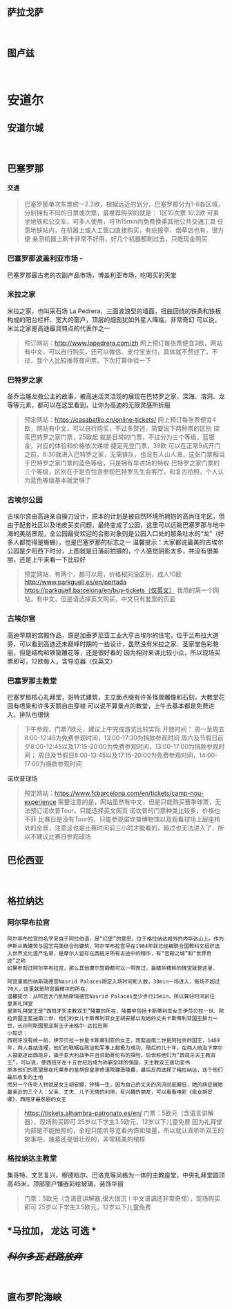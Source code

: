 ## 萨拉戈萨
 
## 图卢兹
 
# 安道尔

## 安道尔城
 
## 巴塞罗那
 
#### 交通
> 巴塞罗那单次车票统一2.2欧，根据远近的划分，巴塞罗那分为1-6各区域，分别拥有不同的日票或次票，最推荐购买的就是：
> 1区10次票 10.2欧 可乘坐地铁和公交车，可多人使用，可1h15min内免费换乘其他公共交通工具
> 任意地铁站内，在机器上或人工窗口直接购买，有些报亭、烟草店也有，很方便
> 亲测机器上刷卡非常不好用，好几个机器都刷过去，只能现金购买


### 巴塞罗那波盖利亚市场   - 
巴塞罗那最古老的农副产品市场，博盖利亚市场，吃喝买的天堂

### 米拉之家
米拉之家，也叫采石场 La Pedrera，三面波浪型的墙面，扭曲回绕的铁条和铁板构成的阳台栏杆、宽大的窗户，顶层的烟囱犹如外星人降临，非常奇幻
可以说，米兰之家是高迪最具特点的代表作之一

>预订网站：http://www.lapedrera.com/zh
>网上预订每张票便宜3欧，网站有中文，可以自行购买，还可以微信、支付宝支付，具体就不赘述了，不过，我个人比较推荐夜间票，下次打算体验一下

### 巴特罗之家
圣乔治屠龙救公主的故事，被高迪活灵活现的展现在巴特罗之家，深海、溶洞、龙等等元素，都可以在这里看到，让你为高迪的无限灵感所折服

>预定网站：https://casabatllo.cn/online-tickets/
网上预订每张票便宜4欧，网站有中文，可以自行购买，不过多赘述，简要说下两种票的区别
探索巴特罗之家门票，25欧起
就是日常的门票，不过分为三个等级，蓝银金，对应的体验和价格依次递增
捷足先登门票，39欧
可以在正常9点开门之前，8:30就进入巴特罗之家，无需排队，也没有人山人海，这张门票相当于巴特罗之家门票的蓝色等级，只是拥有早进场的特权
巴特罗之家门票的三个等级，区别在于是否包含参观巴特罗先生会客厅，和复古拍照，个人认为蓝色等级基本就足够了

### 古埃尔公园
古埃尔宫由高迪亲自操刀设计，原本的计划是被自然环境所拥抱的高尚住宅区，但由于配套社区以及地皮买卖问题，最终变成了公园，这里可以远眺巴塞罗那与地中海的美丽景观，全公园最受欢迎的合影对象则是公园入口处的那条吐水的“龙”（好多人都觉得是蜥蜴），也是巴塞罗那的标志之一
温馨提示：大家都说最美的古埃尔公园是夕阳西下时分，上图就是日落前拍摄的，个人感觉阴影太多，并没有很美丽，还是上午来看一下比较好

>预定网站，有两个，都可以用，价格相同没区别，成人10欧
>http://www.parkguell.es/en/portada
>https://parkguell.barcelona/en/buy-tickets（仅英文）
>我用的第一个网站，有中文，但是请选择英文购买，中文只有套票的页面

### 古埃尔宫
高迪早期的宫殿作品，原是加泰罗尼亚工业大亨古埃尔的住宅，位于兰布拉大道旁，可以看到高迪还未巅峰时期的一些设计，虽然没有米拉之家、圣家堂色彩艳丽，但是结构和铁窗雕花等，还是很好看的
因为相对来讲比较小众，所以现场买票即可，12欧每人，含导览器（仅英文）

### 巴塞罗那主教堂
巴塞罗那核心礼拜堂，哥特式建筑，主立面点缀有许多怪兽雕像和石刻，大教堂花园有喷泉和许多天鹅自由穿梭
可以说不算景点的教堂，上午去基本都是免费进入，排队也很快

> 下午参观，门票7欧元，建议上午完成游览比较实际
> 开放时间：
> 周一至周五8:00-12:45为免费参观时间，13:00-17:30为捐款参观时间
> 周六及节假日前夕8:00-12:45以及17:15-20:00为免费参观时间，13:00-17:00为捐款参观时间；
> 周日及节假日8:00-13:45以及17:15-20:00为免费参观时间，14:00-17:00为捐款参观时间

诺坎普球场
> 预定网站：https://www.fcbarcelona.com/en/tickets/camp-nou-experience
需要注意的是，网站虽然有中文，但是只能购买赛季球票，无法预订诺坎普Tour，只能选择英文网页
诺坎普的门票种类比较多，价格也不菲
比赛日是没有Tour的，只能参观诺坎普博物馆以及观看球场上层座椅处的全景，注意这也是比赛时间前三小时才能看的，超过也无法进入了，所以不建议比赛日参观球场
 
## 巴伦西亚
 
## 格拉纳达


### 阿尔罕布拉宫

```
阿尔罕布拉宫的名字来自于阿拉伯语，是“红堡”的意思，位于格拉纳达城外的内华达山上。作为伊斯兰教建筑与园艺完美结合的建筑，阿尔罕布拉宫早在1984年就已经被联合国教科文组织选入世界文化遗产名录，是摩尔人留存在西班牙所有古迹中的精华，有“宫殿之城”和“世界奇迹”之称
如果参观过阿尔罕布拉宫，那么其他摩尔宫殿都可以一带而过，最精华精粹的瑰宝就是这里，

阿宫里面的纳斯瑞德宫Nasrid Palaces限定入场时间和人数，30min一场进入，每场不超过70人，这里就是阿宫最精华的所在，
温馨提示：从阿宫大门到纳斯瑞德宫Nasrid Palaces至少步行15min，所以算好时间前往
皇家礼拜堂
皇家礼拜堂正是“西班牙天主教双王”陵墓的所在，陵墓中包括卡斯蒂利亚女王伊莎贝拉一世、阿拉贡国王斐迪南二世、他们的女儿卡斯蒂利亚女王胡安娜以及她的丈夫卡斯蒂利亚国王腓力一世、长孙阿斯图里亚斯王子米格尔·达拉巴斯
小知识：
西班牙没有统一前，伊莎贝拉一世是卡斯蒂利亚的女王，而斐迪南二世是阿拉贡的国王，1469年，两人喜结连理，他们的联姻在政治和军事上都极为成功，随后的几十年，在两人统治下摩尔人被驱逐出西班牙，插手意大利战争并且资助哥伦布的探险，后世称他们为“西班牙天主教双王”，可以说，使西班牙在十五世纪后成为称霸全球的强国，天主教双王居功至伟
原本他们的愿望是在托莱多的圣胡安皇家修道院建造陵墓，最后反而选择了格拉纳达，这个他们最后收复的土地
而另一个传奇人物就是女王胡安娜，钟情一生，因为自己的丈夫的风流彻底癫狂，她的病症被她最亲近的三个人：父亲、丈夫、儿子无情的利用，有兴趣的朋友，可以看看电影《疯女胡安娜》，西班牙最悲剧的女王
```

>https://tickets.alhambra-patronato.es/en/
>门票：5欧元（含语言讲解器），现场购买即可
>25岁以下学生3.5欧元，12岁以下儿童免费
>因为礼拜堂内部是不能拍照的，全程只能听导览看内饰和陵墓，所以就认真听听双王的故事吧，陵墓还是很壮观的，非常精美的棺椁

### 格拉纳达主教堂
集哥特、文艺复兴、穆德哈尔、巴洛克等风格为一体的主教座堂，中央礼拜堂圆顶高45米，顶部窗户镶嵌彩绘玻璃，装饰华丽

>门票：5欧元（含语音讲解器,很大很沉！中文语调还非常奇怪），现场购买即可
>25岁以下学生3.5欧元，12岁以下儿童免费

 
## *马拉加， 龙达 可选 *

## *~~科尔多瓦 赶路放弃~~*
 
## 直布罗陀海峡
